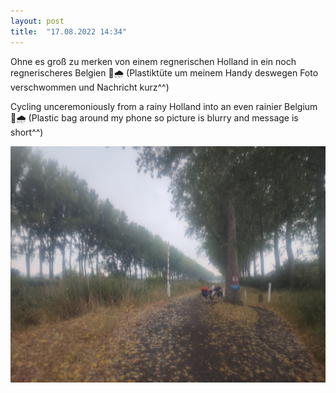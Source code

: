 ```yaml
---
layout: post
title:  "17.08.2022 14:34"
---
```


Ohne es groß zu merken von einem regnerischen Holland in ein noch regnerischeres Belgien 🥳🌧 (Plastiktüte um meinem Handy deswegen Foto verschwommen und Nachricht kurz^^)

Cycling unceremoniously from a rainy Holland into an even rainier Belgium 🥳🌧 (Plastic bag around my phone so picture is blurry and message is short^^)

![](/assets/photo1660743274.jpeg)
